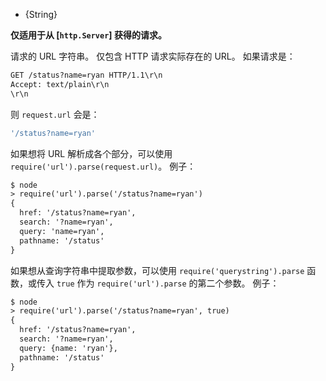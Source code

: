 <!-- YAML
added: v0.1.90
-->

* {String}

**仅适用于从 [`http.Server`] 获得的请求。**

请求的 URL 字符串。
仅包含 HTTP 请求实际存在的 URL。
如果请求是：


```txt
GET /status?name=ryan HTTP/1.1\r\n
Accept: text/plain\r\n
\r\n
```

则 `request.url` 会是：

```js
'/status?name=ryan'
```

如果想将 URL 解析成各个部分，可以使用 `require('url').parse(request.url)`。
例子：

```txt
$ node
> require('url').parse('/status?name=ryan')
{
  href: '/status?name=ryan',
  search: '?name=ryan',
  query: 'name=ryan',
  pathname: '/status'
}
```

如果想从查询字符串中提取参数，可以使用 `require('querystring').parse` 函数，或传入 `true` 作为 `require('url').parse` 的第二个参数。
例子：

```txt
$ node
> require('url').parse('/status?name=ryan', true)
{
  href: '/status?name=ryan',
  search: '?name=ryan',
  query: {name: 'ryan'},
  pathname: '/status'
}
```

